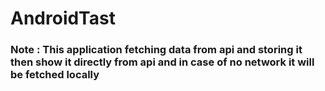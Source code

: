 # AndroidTast
### Note : This application fetching data from api and storing it then show it directly from api and in case of no network it will be fetched locally 
